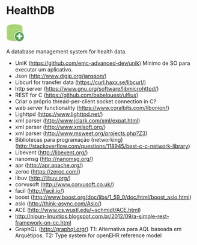 # HealthDB
![](icon-48x48.png)

A database management system for health data.

- UniK (https://github.com/emc-advanced-dev/unik) Mínimo de SO para executar um aplicativo. 
- Json (http://www.digip.org/jansson/)
- Libcurl for transfer data (https://curl.haxx.se/libcurl/)
- http server (https://www.gnu.org/software/libmicrohttpd/)
- REST for C (https://github.com/babelouest/ulfius)
- Criar o próprio thread-per-client socket connection in C?
- web server functionality (https://www.coralbits.com/libonion/)
- Lighttpd (https://www.lighttpd.net/)
- xml parser (http://www.jclark.com/xml/expat.html)
- xml parser (http://www.xmlsoft.org/)
- xml parser (http://www.msweet.org/projects.php?Z3)
- Bibliotecas para programação (networking) (http://stackoverflow.com/questions/118945/best-c-c-network-library)
- Libevent (http://libevent.org/)
- nanomsg (http://nanomsg.org/)
- apr (http://apr.apache.org/)
- zeroc (https://zeroc.com/)
- libuv (http://libuv.org/)
- corvusoft (http://www.corvusoft.co.uk/)
- facil (http://facil.io/)
- boost (http://www.boost.org/doc/libs/1_59_0/doc/html/boost_asio.html)
- asio (http://think-async.com/Asio/)
- ACE (http://www.cs.wustl.edu/~schmidt/ACE.html)
- http://nipun-linuxtips.blogspot.com.br/2012/09/a-simple-rest-framework-on-cc.html
- GraphQL (http://graphql.org/) T1: Alternativa para AQL baseada em Arquétipos. T2: Type system for openEHR reference model
